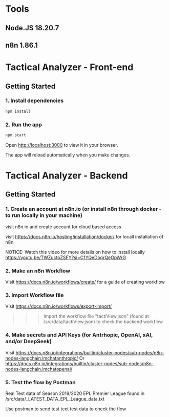 
# Tools

## Node.JS 18.20.7
## n8n 1.86.1


# Tactical Analyzer - Front-end


## Getting Started

### 1. Install dependencies

```bash
npm install
```

### 2. Run the app

```bash
npm start
```

Open [http://localhost:3000](http://localhost:3000) to view it in your browser.

The app will reload automatically when you make changes.


# Tactical Analyzer - Backend


## Getting Started

### 1. Create an account at n8n.io (or install n8n through docker - to run locally in your machine)

visit n8n.io and create account for cloud based access

visit https://docs.n8n.io/hosting/installation/docker/ for locall installation of n8n

NOTICE: Watch this video for more details on how to install locally
https://youtu.be/TWZuctoZSFY?si=C1YQeDoqrQeOpWrG

### 2. Make an n8n Workflow

Visit https://docs.n8n.io/workflows/create/ for a guide of creating workflow


### 3. Import Workflow file

Visit https://docs.n8n.io/workflows/export-import/

>>> Import the workflow file "tactiView.json" (found at /src/data/tactiView.json) to check the backend workflow


### 4. Make secrets and API Keys (for Antrhopic, OpenAI, xAI, and/or DeepSeek)

Visit https://docs.n8n.io/integrations/builtin/cluster-nodes/sub-nodes/n8n-nodes-langchain.lmchatanthropic/
Or https://docs.n8n.io/integrations/builtin/cluster-nodes/sub-nodes/n8n-nodes-langchain.lmchatopenai/


### 5. Test the flow by Postman

Real Test data of Season 2019/2020 EPL Premier League found in /src/data/_LATEST_DATA_EPL_League_data.txt

Use postman to send test text test data to check the flow
